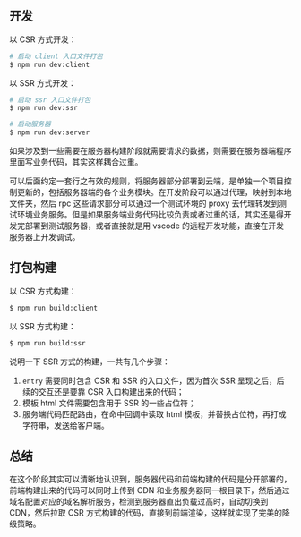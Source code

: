 ## 开发

以 CSR 方式开发：
```bash
# 启动 client 入口文件打包
$ npm run dev:client
```

以 SSR 方式开发：
```bash
# 启动 ssr 入口文件打包
$ npm run dev:ssr

# 启动服务器
$ npm run dev:server
```

如果涉及到一些需要在服务器构建阶段就需要请求的数据，则需要在服务器端程序里面写业务代码，其实这样耦合过重。

可以后面约定一套行之有效的规则，将服务器部分部署到云端，是单独一个项目控制更新的，包括服务器端的各个业务模块。在开发阶段可以通过代理，映射到本地文件夹，然后 rpc 这些请求部分可以通过一个测试环境的 proxy 去代理转发到测试环境业务服务。但是如果服务端业务代码比较负责或者过重的话，其实还是得开发完部署到测试服务器，或者直接就是用 vscode 的远程开发功能，直接在开发服务器上开发调试。

## 打包构建

以 CSR 方式构建：
```bash
$ npm run build:client
```

以 SSR 方式构建：
```bash
$ npm run build:ssr
```

说明一下 SSR 方式的构建，一共有几个步骤：
1. `entry` 需要同时包含 CSR 和 SSR 的入口文件，因为首次 SSR 呈现之后，后续的交互还是要靠 CSR 入口构建出来的代码；
2. 模板 html 文件需要包含用于 SSR 的一些占位符； 
3. 服务端代码匹配路由，在命中回调中读取 html 模板，并替换占位符，再打成字符串，发送给客户端。

## 总结

在这个阶段其实可以清晰地认识到，服务器代码和前端构建的代码是分开部署的，前端构建出来的代码可以同时上传到 CDN 和业务服务器同一根目录下，然后通过域名配置对应的域名解析服务，检测到服务器直出负载过高时，自动切换到 CDN，然后拉取 CSR 方式构建的代码，直接到前端渲染，这样就实现了完美的降级策略。